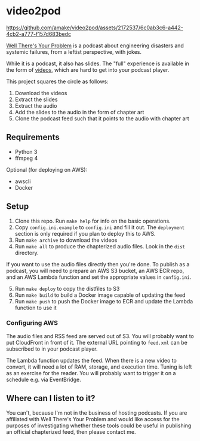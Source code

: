 # video2pod

https://github.com/amake/video2pod/assets/2172537/6c0ab3c6-a442-4cb2-a777-f157d683bedc

[Well There's Your Problem](https://wtyppod.podbean.com) is a podcast about
engineering disasters and systemic failures, from a leftist perspective, with
jokes.

While it is a podcast, it also has slides. The "full" experience is available in
the form of
[videos](https://www.youtube.com/@welltheresyourproblempodca1465/featured),
which are hard to get into your podcast player.

This project squares the circle as follows:

1. Download the videos
2. Extract the slides
3. Extract the audio
4. Add the slides to the audio in the form of chapter art
5. Clone the podcast feed such that it points to the audio with chapter art

## Requirements

- Python 3
- ffmpeg 4

Optional (for deploying on AWS):

- awscli
- Docker

## Setup

1. Clone this repo. Run `make help` for info on the basic operations.
2. Copy `config.ini.example` to `config.ini` and fill it out. The `deployment`
   section is only required if you plan to deploy this to AWS.
3. Run `make archive` to download the videos
4. Run `make all` to produce the chapterized audio files. Look in the `dist`
   directory.

If you want to use the audio files directly then you're done. To publish as a
podcast, you will need to prepare an AWS S3 bucket, an AWS ECR repo, and an AWS
Lambda function and set the appropriate values in `config.ini`.

5. Run `make deploy` to copy the distfiles to S3
6. Run `make build` to build a Docker image capable of updating the feed
7. Run `make push` to push the Docker image to ECR and update the Lambda
   function to use it

### Configuring AWS

The audio files and RSS feed are served out of S3. You will probably want to put
CloudFront in front of it. The external URL pointing to `feed.xml` can be
subscribed to in your podcast player.

The Lambda function updates the feed. When there is a new video to convert, it
will need a lot of RAM, storage, and execution time. Tuning is left as an
exercise for the reader. You will probably want to trigger it on a schedule e.g.
via EventBridge.

## Where can I listen to it?

You can't, because I'm not in the business of hosting podcasts. If you are
affiliated with Well There's Your Problem and would like access for the purposes
of investigating whether these tools could be useful in publishing an official
chapterized feed, then please contact me.
